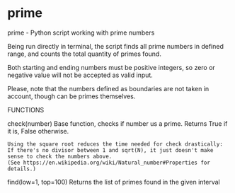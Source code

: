 # prime

prime - Python script working with prime numbers

Being run directly in terminal, the script finds all prime numbers
in defined range, and counts the total quantity of primes found.
    
Both starting and ending numbers must be positive integers,
so zero or negative value will not be accepted as valid input.
    
Please, note that the numbers defined as boundaries are not
taken in account, though can be primes themselves.

FUNCTIONS

check(number)
	Base function, checks if number us a prime. Returns True if it is, False otherwise.
        
	Using the square root reduces the time needed for check drastically:
	If there's no divisor between 1 and sqrt(N), it just doesn't make sense to check the numbers above.
	(See https://en.wikipedia.org/wiki/Natural_number#Properties for details.)
    
find(low=1, top=100)
	Returns the list of primes found in the given interval

